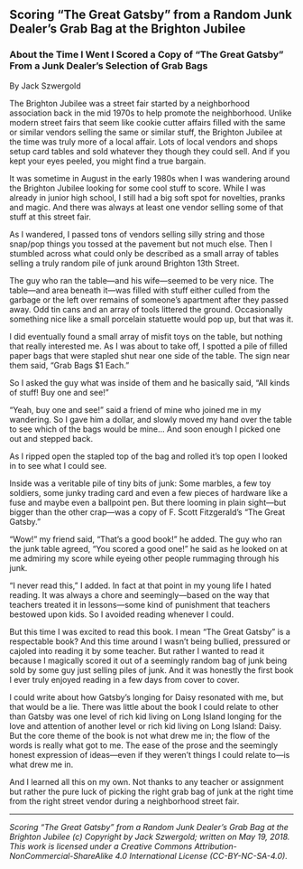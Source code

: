 ## Scoring “The Great Gatsby” from a Random Junk Dealer’s Grab Bag at the Brighton Jubilee
### About the Time I Went I Scored a Copy of “The Great Gatsby” From a Junk Dealer’s Selection of Grab Bags

By Jack Szwergold

The Brighton Jubilee was a street fair started by a neighborhood association back in the mid 1970s to help promote the neighborhood. Unlike modern street fairs that seem like cookie cutter affairs filled with the same or similar vendors selling the same or similar stuff, the Brighton Jubilee at the time was truly more of a local affair. Lots of local vendors and shops setup card tables and sold whatever they though they could sell. And if you kept your eyes peeled, you might find a true bargain.

It was sometime in August in the early 1980s when I was wandering around the Brighton Jubilee looking for some cool stuff to score. While I was already in junior high school, I still had a big soft spot for novelties, pranks and magic. And there was always at least one vendor selling some of that stuff at this street fair.

As I wandered, I passed tons of vendors selling silly string and those snap/pop things you tossed at the pavement but not much else. Then I stumbled across what could only be described as a small array of tables selling a truly random pile of junk around Brighton 13th Street.

The guy who ran the table—and his wife—seemed to be very nice. The table—and area beneath it—was filled with stuff either culled from the garbage or the left over remains of someone’s apartment after they passed away. Odd tin cans and an array of tools littered the ground. Occasionally something nice like a small porcelain statuette would pop up, but that was it.

I did eventually found a small array of misfit toys on the table, but nothing that really interested me. As I was about to take off, I spotted a pile of filled paper bags that were stapled shut near one side of the table. The sign near them said, “Grab Bags $1 Each.”

So I asked the guy what was inside of them and he basically said, “All kinds of stuff! Buy one and see!”

“Yeah, buy one and see!” said a friend of mine who joined me in my wandering. So I gave him a dollar, and slowly moved my hand over the table to see which of the bags would be mine… And soon enough I picked one out and stepped back.

As I ripped open the stapled top of the bag and rolled it’s top open I looked in to see what I could see.

Inside was a veritable pile of tiny bits of junk: Some marbles, a few toy soldiers, some junky trading card and even a few pieces of hardware like a fuse and maybe even a ballpoint pen. But there looming in plain sight—but bigger than the other crap—was a copy of F. Scott Fitzgerald’s “The Great Gatsby.”

“Wow!” my friend said, “That’s a good book!” he added. The guy who ran the junk table agreed, “You scored a good one!” he said as he looked on at me admiring my score while eyeing other people rummaging through his junk.

“I never read this,” I added. In fact at that point in my young life I hated reading. It was always a chore and seemingly—based on the way that teachers treated it in lessons—some kind of punishment that teachers bestowed upon kids. So I avoided reading whenever I could.

But this time I was excited to read this book. I mean “The Great Gatsby” is a respectable book? And this time around I wasn’t being bullied, pressured or cajoled into reading it by some teacher. But rather I wanted to read it because I magically scored it out of a seemingly random bag of junk being sold by some guy just selling piles of junk. And it was honestly the first book I ever truly enjoyed reading in a few days from cover to cover.

I could write about how Gatsby’s longing for Daisy resonated with me, but that would be a lie. There was little about the book I could relate to other than Gatsby was one level of rich kid living on Long Island longing for the love and attention of another level or rich kid living on Long Island: Daisy. But the core theme of the book is not what drew me in; the flow of the words is really what got to me. The ease of the prose and the seemingly honest expression of ideas—even if they weren’t things I could relate to—is what drew me in.

And I learned all this on my own. Not thanks to any teacher or assignment but rather the pure luck of picking the right grab bag of junk at the right time from the right street vendor during a neighborhood street fair.

***

*Scoring “The Great Gatsby” from a Random Junk Dealer’s Grab Bag at the Brighton Jubilee (c) Copyright by Jack Szwergold; written on May 19, 2018. This work is licensed under a Creative Commons Attribution-NonCommercial-ShareAlike 4.0 International License (CC-BY-NC-SA-4.0).*